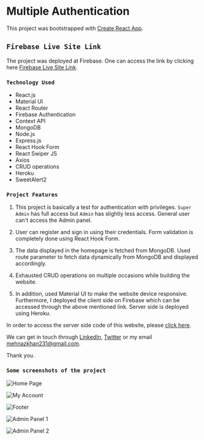 # Multiple Authentication

This project was bootstrapped with [Create React App](https://github.com/facebook/create-react-app).

## `Firebase Live Site Link`

The project was deployed at Firebase. One can access the link by clicking here [Firebase Live Site Link](https://multiple-authentication-485d6.web.app).

### `Technology Used`
* React.js
* Material UI
* React Router
* Firebase Authentication
* Context API
* MongoDB
* Node.js
* Express.js
* React Hook Form
* React Swiper JS
* Axios
* CRUD operations
* Heroku
* SweetAlert2

### `Project Features`

1. This project is basically a test for authentication with privileges. `Super Admin` has full access but `Admin` has slightly less access. General user can't access the Admin panel.

2. User can register and sign in using their credentials. Form validation is completely done using React Hook Form. 

3. The data displayed in the homepage is fetched from MongoDB. Used route parameter to fetch data dynamically from MongoDB and displayed accordingly.

4. Exhausted CRUD operations on multiple occasions while building the website.

5. In addition, used Material UI to make the website device responsive. Furthermore, I deployed the client side on Firebase which can be accessed through the above mentioned link. Server side is deployed using Heroku.

In order to access the server side code of this website, please [click here](https://github.com/MK-Khan123/multiple-authentication-server).

We can get in touch through [LinkedIn](https://www.linkedin.com/in/mehnaz-ahmed-khan/), [Twitter](https://twitter.com/MehnazAhmedKha1) or my email mehnazkhan231@gmail.com.

Thank you.

### `Some screenshots of the project`

![Home Page](https://res.cloudinary.com/dn9k2jkdd/image/upload/v1656335735/soft-care-it/homepage_kl6noq.png)

![My Account](https://res.cloudinary.com/dn9k2jkdd/image/upload/v1656335734/soft-care-it/my-account_yt2mlv.png)

![Footer](https://res.cloudinary.com/dn9k2jkdd/image/upload/v1656335735/soft-care-it/footer_yi1lvg.png)

![Admin Panel 1](https://res.cloudinary.com/dn9k2jkdd/image/upload/v1656335735/soft-care-it/admin-panel-1_dysjla.png)

![Admin Panel 2](https://res.cloudinary.com/dn9k2jkdd/image/upload/v1656335735/soft-care-it/admin-panel-2_ol6jk5.png)